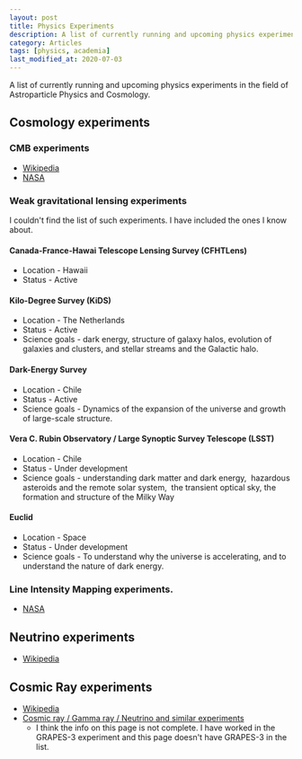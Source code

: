 ```yaml
---
layout: post
title: Physics Experiments 
description: A list of currently running and upcoming physics experiments in the field of Astroparticle Physics and Cosmology. 
category: Articles
tags: [physics, academia]
last_modified_at: 2020-07-03
---
```

A list of currently running and upcoming physics experiments in the field of Astroparticle Physics and Cosmology.

## Cosmology experiments

### CMB experiments
* [Wikipedia](https://en.wikipedia.org/wiki/List_of_cosmic_microwave_background_experiments)
* [NASA](https://lambda.gsfc.nasa.gov/product/)

### Weak gravitational lensing experiments
I couldn't find the list of such experiments. I have included the ones I know about.
#### Canada-France-Hawai Telescope Lensing Survey (CFHTLens)
*   Location - Hawaii
*   Status - Active

#### Kilo-Degree Survey (KiDS)
*   Location - The Netherlands
*   Status - Active
*   Science goals - dark energy, structure of galaxy halos, evolution of galaxies and clusters, and stellar streams and the Galactic halo.

#### Dark-Energy Survey
*   Location - Chile
*   Status - Active
*   Science goals - Dynamics of the expansion of the universe and growth of large-scale structure.

#### Vera C. Rubin Observatory / Large Synoptic Survey Telescope (LSST)
*   Location - Chile
*   Status - Under development
*   Science goals - understanding dark matter and dark energy,  hazardous asteroids and the remote solar system,  the transient optical sky, the formation and structure of the Milky Way

#### Euclid
*   Location - Space
*   Status - Under development
*   Science goals - To understand why the universe is accelerating, and to understand the nature of dark energy.

### Line Intensity Mapping experiments.
* [NASA](https://lambda.gsfc.nasa.gov/product/expt/lim_experiments.cfm)


## Neutrino experiments 
* [Wikipedia](https://en.wikipedia.org/wiki/List_of_neutrino_experiments)

## Cosmic Ray experiments 
* [Wikipedia](https://en.wikipedia.org/wiki/Cosmic-ray_observatory#Observatories_and_experiments)
* [Cosmic ray / Gamma ray / Neutrino and similar experiments](https://www.mpi-hd.mpg.de/hfm/CosmicRay/CosmicRaySites.html)
    * I think the info on this page is not complete. I have worked in the GRAPES-3 experiment and this page doesn't have GRAPES-3 in the list.